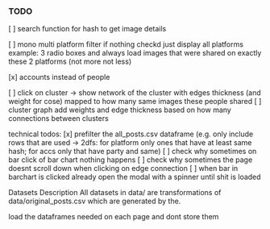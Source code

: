 ### TODO

[ ] search function for hash to get image details

[ ] mono multi platform filter if nothing checkd just display all platforms example: 3 radio boxes and always load images that were shared on exactly these 2 platforms (not more not less)

[x] accounts instead of people

[ ] click on cluster -> show network of the cluster with edges thickness (and weight for cose) mapped to how many same images these people shared [ ] cluster graph add weights and edge thickness based on how many connections between clusters

technical todos: [x] prefilter the all_posts.csv dataframe (e.g. only include rows that are used -> 2dfs: for platform only ones that have at least same hash; for accs only that have party and same) [ ] check why sometimes on bar click of bar chart nothing happens [ ] check why sometimes the page doesnt scroll down when clicking on edge connection [ ] when bar in barchart is clicked already open the modal with a spinner until shit is loaded

Datasets Description
All datasets in data/ are transformations of data/original_posts.csv which are generated by the.

load the dataframes needed on each page and dont store them